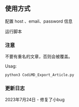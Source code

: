 ## 使用方式

配置 host 、email、password 信息

运行脚本

### 注意
不要有重名的文章，否则会被覆盖。

Usag:
```bash
python3 CodiMD_Export_Article.py
```
### 更新日志
2023年7月24日 
    - 修复了小bug
